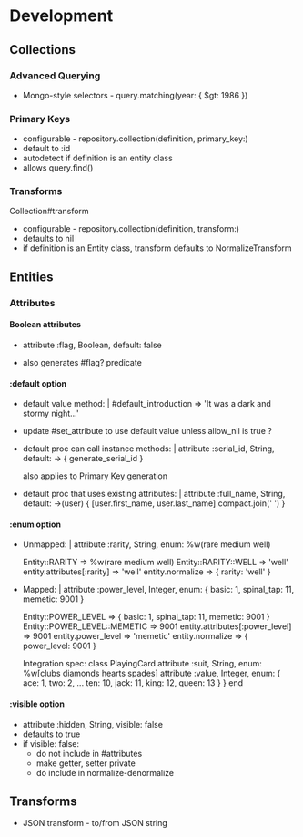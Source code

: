 # Development

## Collections

### Advanced Querying

- Mongo-style selectors - query.matching(year: { $gt: 1986 })

### Primary Keys

- configurable - repository.collection(definition, primary_key:)
- default to :id
- autodetect if definition is an entity class
- allows query.find()

### Transforms

Collection#transform

- configurable - repository.collection(definition, transform:)
- defaults to nil
- if definition is an Entity class, transform defaults to NormalizeTransform

## Entities

### Attributes

#### Boolean attributes

- attribute :flag, Boolean, default: false

- also generates #flag? predicate

#### :default option

- default value method: |
  #default_introduction => 'It was a dark and stormy night...'

- update #set_attribute to use default value unless allow_nil is true ?

- default proc can call instance methods: |
    attribute :serial_id, String, default: -> { generate_serial_id }

    also applies to Primary Key generation
- default proc that uses existing attributes: |
    attribute :full_name, String, default:
      ->(user) { [user.first_name, user.last_name].compact.join(' ') }

#### :enum option

- Unmapped: |
    attribute :rarity, String, enum: %w(rare medium well)

    Entity::RARITY => %w(rare medium well)
    Entity::RARITY::WELL => 'well'
    entity.attributes[:rarity] => 'well'
    entity.normalize => { rarity: 'well' }

- Mapped: |
    attribute :power_level, Integer,
      enum: { basic: 1, spinal_tap: 11, memetic: 9001 }

    Entity::POWER_LEVEL => { basic: 1, spinal_tap: 11, memetic: 9001 }
    Entity::POWER_LEVEL::MEMETIC => 9001
    entity.attributes[:power_level] => 9001
    entity.power_level => 'memetic'
    entity.normalize => { power_level: 9001 }

    Integration spec:
      class PlayingCard
        attribute :suit,
          String,
          enum: %w[clubs diamonds hearts spades]
        attribute :value,
          Integer,
          enum: {
            ace:   1,
            two:   2,
            ...
            ten:   10,
            jack:  11,
            king:  12,
            queen: 13
          }
      }
      end

#### :visible option

- attribute :hidden, String, visible: false
- defaults to true
- if visible: false:
    - do not include in #attributes
    - make getter, setter private
    - do include in normalize-denormalize

## Transforms

- JSON transform - to/from JSON string

